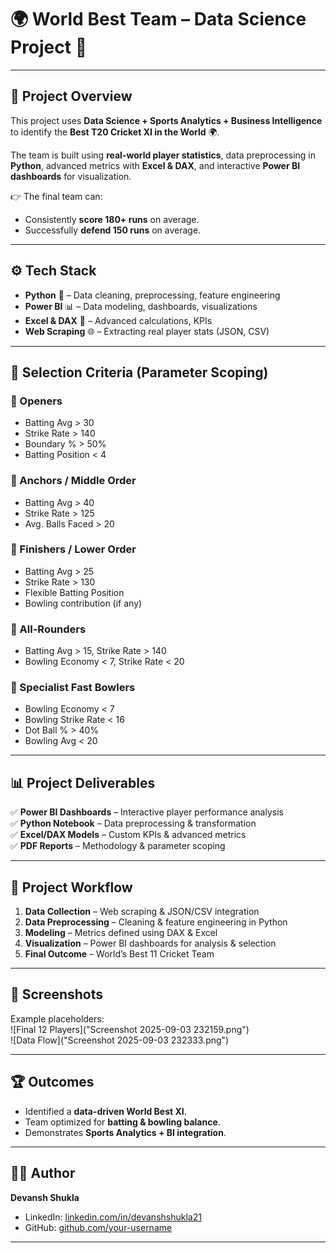 # 🌍 World Best Team – Data Science Project 🏏  

---

## 📌 Project Overview  
This project uses **Data Science + Sports Analytics + Business Intelligence** to identify the **Best T20 Cricket XI in the World** 🌍.  

The team is built using **real-world player statistics**, data preprocessing in **Python**, advanced metrics with **Excel & DAX**, and interactive **Power BI dashboards** for visualization.  

👉 The final team can:  
- Consistently **score 180+ runs** on average.  
- Successfully **defend 150 runs** on average.  

---

## ⚙️ Tech Stack  
- **Python** 🐍 – Data cleaning, preprocessing, feature engineering  
- **Power BI** 📊 – Data modeling, dashboards, visualizations  
- **Excel & DAX** 📑 – Advanced calculations, KPIs  
- **Web Scraping** 🌐 – Extracting real player stats (JSON, CSV)  

---

## 🏏 Selection Criteria (Parameter Scoping)  

### 🔹 Openers  
- Batting Avg > 30  
- Strike Rate > 140  
- Boundary % > 50%  
- Batting Position < 4  

### 🔹 Anchors / Middle Order  
- Batting Avg > 40  
- Strike Rate > 125  
- Avg. Balls Faced > 20  

### 🔹 Finishers / Lower Order  
- Batting Avg > 25  
- Strike Rate > 130  
- Flexible Batting Position  
- Bowling contribution (if any)  

### 🔹 All-Rounders  
- Batting Avg > 15, Strike Rate > 140  
- Bowling Economy < 7, Strike Rate < 20  

### 🔹 Specialist Fast Bowlers  
- Bowling Economy < 7  
- Bowling Strike Rate < 16  
- Dot Ball % > 40%  
- Bowling Avg < 20  

---

## 📊 Project Deliverables  
✅ **Power BI Dashboards** – Interactive player performance analysis  
✅ **Python Notebook** – Data preprocessing & transformation  
✅ **Excel/DAX Models** – Custom KPIs & advanced metrics  
✅ **PDF Reports** – Methodology & parameter scoping  

---

## 🚀 Project Workflow  
1. **Data Collection** – Web scraping & JSON/CSV integration  
2. **Data Preprocessing** – Cleaning & feature engineering in Python  
3. **Modeling** – Metrics defined using DAX & Excel  
4. **Visualization** – Power BI dashboards for analysis & selection  
5. **Final Outcome** – World’s Best 11 Cricket Team  

---

## 📸 Screenshots  
  

Example placeholders:  
![Final 12 Players]("Screenshot 2025-09-03 232159.png")  
![Data Flow]("Screenshot 2025-09-03 232333.png")  

---

## 🏆 Outcomes  
- Identified a **data-driven World Best XI**.  
- Team optimized for **batting & bowling balance**.  
- Demonstrates **Sports Analytics + BI integration**.  

---

## 👨‍💻 Author  
**Devansh Shukla**  
- LinkedIn: [linkedin.com/in/devanshshukla21](https://www.linkedin.com/in/devanshshukla21/)  
- GitHub: [github.com/your-username](https://github.com/your-username)  

---
